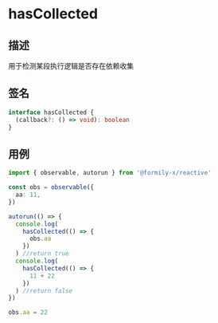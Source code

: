 # hasCollected

## 描述

用于检测某段执行逻辑是否存在依赖收集

## 签名

```ts
interface hasCollected {
  (callback?: () => void): boolean
}
```

## 用例

```ts
import { observable, autorun } from '@formily-x/reactive'

const obs = observable({
  aa: 11,
})

autorun(() => {
  console.log(
    hasCollected(() => {
      obs.aa
    })
  ) //return true
  console.log(
    hasCollected(() => {
      11 + 22
    })
  ) //return false
})

obs.aa = 22
```
